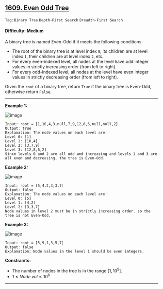 ## [1609. Even Odd Tree](https://leetcode.com/problems/even-odd-tree)

```Tag```: ```Binary Tree``` ```Depth-First Search``` ```Breadth-First Search```

#### Difficulty: Medium

A binary tree is named Even-Odd if it meets the following conditions:

- The root of the binary tree is at level index ```0```, its children are at level index ```1```, their children are at level index ```2```, etc.
- For every even-indexed level, all nodes at the level have odd integer values in strictly increasing order (from left to right).
- For every odd-indexed level, all nodes at the level have even integer values in strictly decreasing order (from left to right).

Given the ```root``` of a binary tree, return ```True``` if the binary tree is Even-Odd, otherwise return ```False```.

---

__Example 1:__

![image](https://assets.leetcode.com/uploads/2020/09/15/sample_1_1966.png)
```
Input: root = [1,10,4,3,null,7,9,12,8,6,null,null,2]
Output: true
Explanation: The node values on each level are:
Level 0: [1]
Level 1: [10,4]
Level 2: [3,7,9]
Level 3: [12,8,6,2]
Since levels 0 and 2 are all odd and increasing and levels 1 and 3 are all even and decreasing, the tree is Even-Odd.
```

__Example 2:__

![image](https://assets.leetcode.com/uploads/2020/09/15/sample_2_1966.png)
```
Input: root = [5,4,2,3,3,7]
Output: false
Explanation: The node values on each level are:
Level 0: [5]
Level 1: [4,2]
Level 2: [3,3,7]
Node values in level 2 must be in strictly increasing order, so the tree is not Even-Odd.
```

__Example 3:__

![image](https://assets.leetcode.com/uploads/2020/09/22/sample_1_333_1966.png)
```
Input: root = [5,9,1,3,5,7]
Output: false
Explanation: Node values in the level 1 should be even integers.
```

__Constraints:__

- The number of nodes in the tree is in the range $[1, 10^5]$.
- $1 \le Node.val \le 10^6$

---
